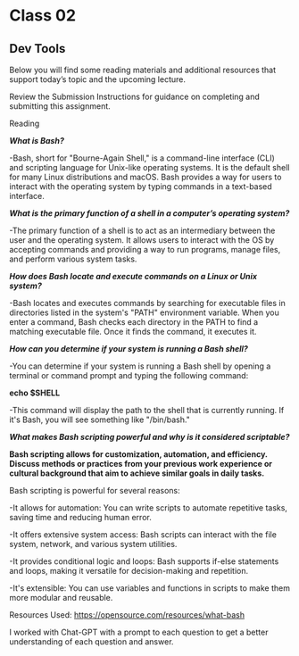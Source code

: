 # Class 02
## Dev Tools

Below you will find some reading materials and additional resources that support today’s topic and the upcoming lecture.

Review the Submission Instructions for guidance on completing and submitting this assignment.

Reading

***What is Bash?***

-Bash, short for "Bourne-Again Shell," is a command-line interface (CLI) and scripting language for Unix-like operating systems. It is the default shell for many Linux distributions and macOS. Bash provides a way for users to interact with the operating system by typing commands in a text-based interface.
  
***What is the primary function of a shell in a computer’s operating system?***

-The primary function of a shell is to act as an intermediary between the user and the operating system. It allows users to interact with the OS by accepting commands and providing a way to run programs, manage files, and perform various system tasks.

***How does Bash locate and execute commands on a Linux or Unix system?***

-Bash locates and executes commands by searching for executable files in directories listed in the system's "PATH" environment variable. When you enter a command, Bash checks each directory in the PATH to find a matching executable file. Once it finds the command, it executes it.

***How can you determine if your system is running a Bash shell?***

-You can determine if your system is running a Bash shell by opening a terminal or command prompt and typing the following command:

**echo $SHELL**

-This command will display the path to the shell that is currently running. If it's Bash, you will see something like "/bin/bash."

***What makes Bash scripting powerful and why is it considered scriptable?***

**Bash scripting allows for customization, automation, and efficiency. Discuss methods or practices from your previous work experience or cultural background that aim to achieve similar goals in daily tasks.**

Bash scripting is powerful for several reasons:

-It allows for automation: You can write scripts to automate repetitive tasks, saving time and reducing human error.

-It offers extensive system access: Bash scripts can interact with the file system, network, and various system utilities.

-It provides conditional logic and loops: Bash supports if-else statements and loops, making it versatile for decision-making and repetition.

-It's extensible: You can use variables and functions in scripts to make them more modular and reusable.

Resources Used: https://opensource.com/resources/what-bash

I worked with Chat-GPT with a prompt to each question to get a better understanding of each question and answer. 
